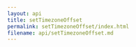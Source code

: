 ```yaml
---
layout: api
title: setTimezoneOffset
permalink: setTimezoneOffset/index.html
filename: api/setTimezoneOffset.md
---
```

